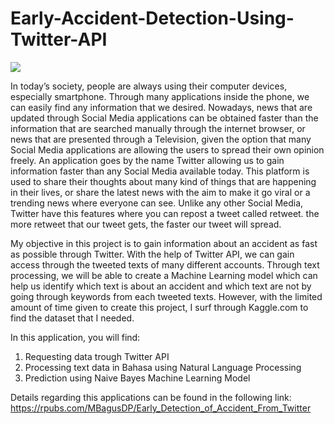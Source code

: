 # Early-Accident-Detection-Using-Twitter-API

<span stype="align: center;">![](App_preview.gif)</span>

In today’s society, people are always using their computer devices, especially smartphone. Through many applications inside the phone, we can easily find any information that we desired. Nowadays, news that are updated through Social Media applications can be obtained faster than the information that are searched manually through the internet browser, or news that are presented through a Television, given the option that many Social Media applications are allowing the users to spread their own opinion freely. An application goes by the name Twitter allowing us to gain information faster than any Social Media available today. This platform is used to share their thoughts about many kind of things that are happening in their lives, or share the latest news with the aim to make it go viral or a trending news where everyone can see. Unlike any other Social Media, Twitter have this features where you can repost a tweet called retweet. the more retweet that our tweet gets, the faster our tweet will spread.

My objective in this project is to gain information about an accident as fast as possible through Twitter. With the help of Twitter API, we can gain access through the tweeted texts of many different accounts. Through text processing, we will be able to create a Machine Learning model which can help us identify which text is about an accident and which text are not by going through keywords from each tweeted texts. However, with the limited amount of time given to create this project, I surf through Kaggle.com to find the dataset that I needed.

In this application, you will find:
  1. Requesting data trough Twitter API
  2. Processing text data in Bahasa using Natural Language Processing
  3. Prediction using Naive Bayes Machine Learning Model

Details regarding this applications can be found in the following link:
https://rpubs.com/MBagusDP/Early_Detection_of_Accident_From_Twitter
